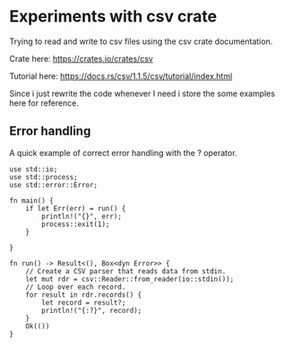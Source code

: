 # Experiments with csv crate

Trying to read and write to csv files using the csv crate documentation.

Crate here: https://crates.io/crates/csv 

Tutorial here: https://docs.rs/csv/1.1.5/csv/tutorial/index.html

Since i just rewrite the code whenever I need i store the some examples here for reference.

## Error handling
A quick example of correct error handling with the ? operator.

```
use std::io;
use std::process;
use std::error::Error;

fn main() {
    if let Err(err) = run() {
        println!("{}", err);
        process::exit(1);
    }
    
}

fn run() -> Result<(), Box<dyn Error>> {
    // Create a CSV parser that reads data from stdin.
    let mut rdr = csv::Reader::from_reader(io::stdin());
    // Loop over each record.
    for result in rdr.records() {
        let record = result?;
        println!("{:?}", record);
    }
    Ok(())
}
```

